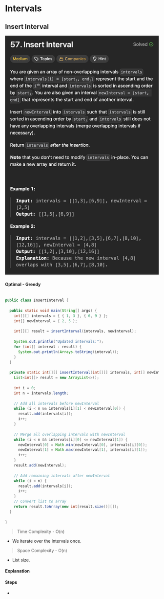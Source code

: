 # **Intervals**

## **Insert Interval**
<div align="center">
  <img alt="image" src="assets/Untitled-23.png" />
</div>

#### Optimal - Greedy 

```java

public class InsertInterval {

  public static void main(String[] args) {
    int[][] intervals = { { 1, 3 }, { 6, 9 } };
    int[] newInterval = { 2, 5 };

    int[][] result = insertInterval(intervals, newInterval);

    System.out.println("Updated intervals:");
    for (int[] interval : result) {
      System.out.println(Arrays.toString(interval));
    }
  }

  private static int[][] insertInterval(int[][] intervals, int[] newInterval) {
    List<int[]> result = new ArrayList<>();

    int i = 0;
    int n = intervals.length;

    // Add all intervals before newInterval
    while (i < n && intervals[i][1] < newInterval[0]) {
      result.add(intervals[i]);
      i++;
    }

    // Merge all overlapping intervals with newInterval
    while (i < n && intervals[i][0] <= newInterval[1]) {
      newInterval[0] = Math.min(newInterval[0], intervals[i][0]);
      newInterval[1] = Math.max(newInterval[1], intervals[i][1]);
      i++;
    }
    result.add(newInterval);

    // Add remaining intervals after newInterval
    while (i < n) {
      result.add(intervals[i]);
      i++;
    }
    // Convert list to array
    return result.toArray(new int[result.size()][]);
  }

}
```
>Time Complexity - O(n)
- We iterate over the intervals once.

>Space Complexity - O(n)
- List size.

#### Explanation

#### Steps

-



